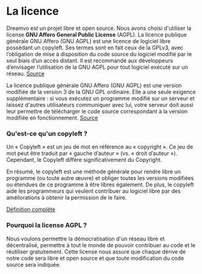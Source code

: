 # La licence

Dreamvo est un projet libre et open source. Nous avons choisi d'utiliser la license **GNU Affero General Public License** (AGPL). La licence publique générale GNU Affero (GNU AGPL) est une licence de logiciel libre possédant un copyleft. Ses termes sont en fait ceux de la GPLv3, avec l’obligation de mise à disposition du code source du logiciel modifié par le seul biais d’un accès distant. Il est recommandé aux développeurs d’envisager l’utilisation de la GNU AGPL pour tout logiciel exécuté sur un réseau. [Source](https://www.diatem.net/les-licences-open-source/)

La licence publique générale GNU Affero (GNU AGPL) est une version modifiée de la version 3 de la GNU GPL ordinaire. Elle a une seule exigence supplémentaire : si vous exécutez un programme modifié sur un serveur et laissez d'autres utilisateurs communiquer avec lui, votre serveur doit aussi leur permettre de télécharger le code source correspondant à la version modifiée en fonctionnement. [Source](https://www.gnu.org/licenses/why-affero-gpl.html)

### Qu'est-ce qu'un copyleft ?

Un « Copyleft » est un jeu de mot en référence au « copyright ». Ce jeu de mot peut être traduit par « gauche d’auteur » (vs. « droit d’auteur »). Cependant, le Copyleft diffère significativement du Copyright.

En résumé, le copyleft est une méthode générale pour rendre libre un programme (ou toute autre œuvre) et obliger toutes les versions modifiées ou étendues de ce programme à être libres également. De plus, le copyleft aide les programmeurs qui veulent contribuer au logiciel libre par des améliorations à obtenir la permission de le faire.

[Définition complète](http://www.gnu.org/copyleft/copyleft.fr.html)

### Pourquoi la license AGPL ?

Nous voulons permettre la démocratisation d'un réseau libre et décentralisé, permettre à tout le monde de pouvoir contribuer au code et le réutiliser gratuitement. Cette license nous assure que chaque dérive de notre code sera libre et open source et que toute modification du code source sera indiquée.
